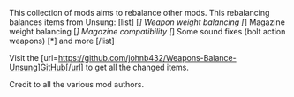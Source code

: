This collection of mods aims to rebalance other mods.
This rebalancing balances items from Unsung:
[list]
[*] Weapon weight balancing
[*] Magazine weight balancing
[*] Magazine compatibility
[*] Some sound fixes (bolt action weapons)
[*] and more
[/list]

Visit the [url=https://github.com/johnb432/Weapons-Balance-Unsung]GitHub[/url] to get all the changed items.

Credit to all the various mod authors.
